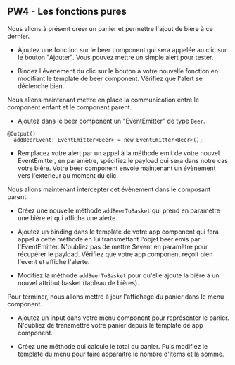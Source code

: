 ## PW4 - Les fonctions pures

Nous allons à présent créer un panier et permettre l'ajout de bière à ce dernier.

* Ajoutez une fonction sur le beer component qui sera appelée au clic sur le bouton "Ajouter". Vous pouvez mettre un simple alert pour tester.

* Bindez l'évènement du clic sur le bouton à votre nouvelle fonction en modifiant le template de beer component. Vérifiez que l'alert se déclenche bien.

Nous allons maintenant mettre en place la communication entre le component enfant et le component parent.

* Ajoutez dans le beer component un "EventEmitter" de type `Beer`. 

```code
@Output()
  addBeerEvent: EventEmitter<Beer> = new EventEmitter<Beer>();
```

* Remplacez votre alert par un appel à la méthode emit de votre nouvel EventEmitter, en paramètre, spécifiez le payload qui sera dans notre cas votre bière. Votre beer component envoie maintenant un évènement vers l'exterieur au moment du clic.

Nous allons maintenant intercepter cet évènement dans le composant parent.

* Créez une nouvelle méthode `addBeerToBasket` qui prend en paramètre une bière et qui affiche une alerte. 

* Ajoutez un binding dans le template de votre app component qui fera appel à cette méthode en lui transmettant l'objet beer émis par l'EventEmitter.
N'oubliez pas de mettre $event en paramètre pour récupérer le payload. Vérifiez que votre app component reçoit bien l'event et affiche l'alerte.

* Modifiez la méthode `addBeerToBasket` pour qu'elle ajoute la bière à un nouvel attribut basket (tableau de bières).

Pour terminer, nous allons mettre à jour l'affichage du panier dans le menu component.

* Ajoutez un input dans votre menu component pour représenter le panier. N'oubliez de transmettre votre panier depuis le template de app component.

* Créez une méthode qui calcule le total du panier. Puis modifiez le template du menu pour faire apparaitre le nombre d'items et la somme.

